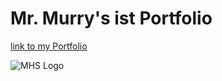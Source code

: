# Mr. Murry's ist Portfolio

[link to my Portfolio](https://github.com/MonkeyJr1348/ist-portfolio-landen.git)




![MHS Logo](https://www.google.com/url?sa=i&url=https%3A%2F%2Fmcintoshathletics.com%2F&psig=AOvVaw3q3zwRclyI_HFmJr3UksTn&ust=1704829110370000&source=images&cd=vfe&opi=89978449&ved=0CBAQjRxqFwoTCICalL_FzoMDFQAAAAAdAAAAABAD)
